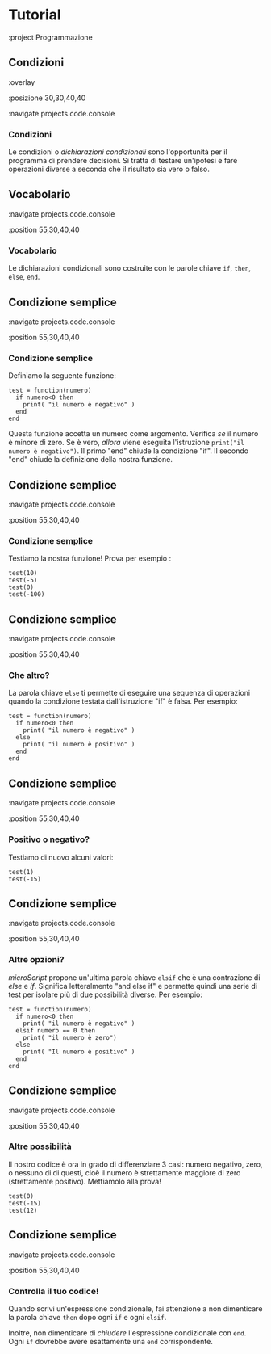# Tutorial

:project Programmazione

## Condizioni

:overlay

:posizione 30,30,40,40

:navigate projects.code.console

### Condizioni

Le condizioni o *dichiarazioni condizionali*
sono l'opportunità per il programma di prendere decisioni.
Si tratta di testare un'ipotesi e fare
operazioni diverse a seconda che il risultato sia vero o falso.


## Vocabolario

:navigate projects.code.console

:position 55,30,40,40

### Vocabolario

Le dichiarazioni condizionali sono costruite con le parole chiave ```if```,
```then```, ```else```, ```end```.


## Condizione semplice

:navigate projects.code.console

:position 55,30,40,40

### Condizione semplice

Definiamo la seguente funzione:

```
test = function(numero)
  if numero<0 then
    print( "il numero è negativo" )
  end
end
```

Questa funzione accetta un numero come argomento. Verifica *se* il numero è minore di
zero. Se è vero, *allora* viene eseguita l'istruzione ```print("il numero è negativo")```.
Il primo "end" chiude la condizione "if". Il secondo "end" chiude la definizione della
nostra funzione.

## Condizione semplice

:navigate projects.code.console

:position 55,30,40,40

### Condizione semplice

Testiamo la nostra funzione! Prova per esempio :

```
test(10)
test(-5)
test(0)
test(-100)
```

## Condizione semplice

:navigate projects.code.console

:position 55,30,40,40

### Che altro?

La parola chiave ```else``` ti permette di eseguire una sequenza di operazioni quando la condizione
testata dall'istruzione "if" è falsa. Per esempio:

```
test = function(numero)
  if numero<0 then
    print( "il numero è negativo" )
  else
    print( "il numero è positivo" )
  end
end
```

## Condizione semplice

:navigate projects.code.console

:position 55,30,40,40

### Positivo o negativo?

Testiamo di nuovo alcuni valori:

```
test(1)
test(-15)
```

## Condizione semplice

:navigate projects.code.console

:position 55,30,40,40

### Altre opzioni?

*microScript* propone un'ultima parola chiave ```elsif``` che è una contrazione di *else*
e *if*. Significa letteralmente "and else if" e permette quindi una serie di test
per isolare più di due possibilità diverse. Per esempio:

```
test = function(numero)
  if numero<0 then
    print( "il numero è negativo" )
  elsif numero == 0 then
    print( "il numero è zero")
  else
    print( "Il numero è positivo" )
  end
end
```

## Condizione semplice

:navigate projects.code.console

:position 55,30,40,40

### Altre possibilità

Il nostro codice è ora in grado di differenziare 3 casi: numero negativo, zero, o nessuno di 
di questi, cioè il numero è strettamente maggiore di zero (strettamente positivo). Mettiamolo alla prova!

```
test(0)
test(-15)
test(12)
```

## Condizione semplice

:navigate projects.code.console

:position 55,30,40,40

### Controlla il tuo codice!

Quando scrivi un'espressione condizionale, fai attenzione a non dimenticare
la parola chiave ```then``` dopo ogni ```if``` e ogni ```elsif```.

Inoltre, non dimenticare di *chiudere* l'espressione condizionale con ```end```. Ogni
```if``` dovrebbe avere esattamente una ```end``` corrispondente.

